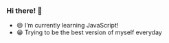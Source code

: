 ### Hi there! 👋

  - 😄 I’m currently learning JavaScript!  
  - 😁 Trying to be the best version of myself everyday
